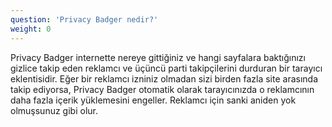 ```yaml
---
question: 'Privacy Badger nedir?'
weight: 0
---
```


Privacy Badger internette nereye gittiğiniz ve hangi sayfalara baktığınızı gizlice takip eden reklamcı ve üçüncü parti takipçilerini durduran bir tarayıcı eklentisidir. Eğer bir reklamcı izniniz olmadan sizi birden fazla site arasında takip ediyorsa, Privacy Badger otomatik olarak tarayıcınızda o reklamcının daha fazla içerik yüklemesini engeller. Reklamcı için sanki aniden yok olmuşsunuz gibi olur.
